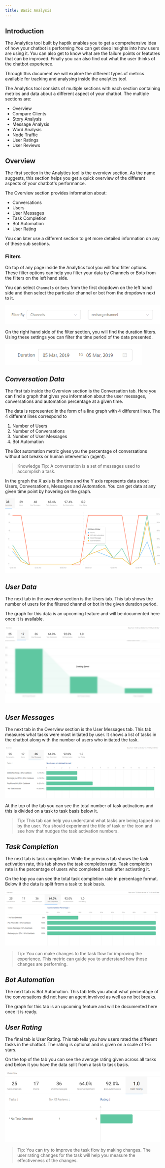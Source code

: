 ```yaml
---
title: Basic Analysis
---
```


## Introduction
The Analytics tool built by haptik enables you to get a comprehensive idea of how your chatbot is performing.You can get deep insights into how users are using it. You can also get to know what are the failure points or featutres that can be improved. Finally you can also find out what the user thinks of the chatbot experience.

Through this document we will explore the different types of metrics available for tracking and analysing inside the analytics tool.

The Analytics tool consists of multiple sections with each section containing metrics and data about a different aspect of your chatbot. The multiple sections are:

* Overview
* Compare Clients
* Story Analysis
* Message Analysis
* Word Analysis
* Node Traffic
* User Ratings
* User Reviews

## Overview
The first section in the Analytics tool is the overview section. As the name suggests, this section helps you get a quick overview of the different aspects of your chatbot's performance. 

The Overview section provides information about:
* Conversations
* Users
* User Messages
* Task Completion
* Bot Automation
* User Rating

You can later use a different section to get more detailed information on any of these sub sections.

### Filters
On top of any page inside the Analytics tool you will find filter options. These filter options can help you filter your data by Channels or Bots from the filters on the left hand side. 

You can select `Channels` or `Bots` from the first dropdown on the left hand side and then select the particular channel or bot from the dropdown next to it.

![Filter Channels Bots](assets/basic-filter-channels-bots.png)

On the right hand side of the filter section, you will find the duration filters. Using these settings you can filter the time period of the data presented.

![Filter Duration](assets/basic-filter-duration.png)

## ***Conversation Data***
The first tab inside the Overview section is the Conversation tab. Here you can find a graph that gives you information about the user messages, conversations and automation percentage at a given time.

The data is represented in the form of a line graph with 4 different lines. The 4 different lines correspond to 
1) Number of Users
2) Number of Conversations
3) Number of User Messages
4) Bot Automation

The Bot automation metric gives you the percentage of conversations without bot breaks or human intervention (agent). 

> Knowledge Tip: A conversation is a set of messages used to accomplish a task.

In the graph the X axis is the time and the Y axis represents data about Users, Conversations, Messages and Automation. You can get data at any given time point by hovering on the graph.

![Overview Conversations](assets/basic-overview-conversation.png)

## ***User Data***
The next tab in the overview section is the Users tab. This tab shows the number of users for the filtered channel or bot in the given duration period.

The graph for this data is an upcoming feature and will be documented here once it is available.

![Overview Users](assets/basic-overview-users.png)

## ***User Messages***
The next tab in the Overview section is the User Messages tab. This tab measures what tasks were most initiated by user. It shows a list of tasks in the chatbot along with the number of users who initiated the task.

![Overview User Message](assets/basic-overview-user-messages.png)

At the top of the tab you can see the total number of task activations and this is divided on a task to task basis below it.

> Tip: This tab can help you understand what tasks are being tapped on by the user. You should experiment the title of task or the icon and see how that nudges the task activation numbers.

## ***Task Completion***
The next tab is task completion. While the previous tab shows the task activation rate, this tab shows the task completion rate. Task completion rate is the percentage of users who completed a task after activating it.

On the top you can see the total task completion rate in percentage format. Below it the data is split from a task to task basis.

![Overview Task Completion](assets/basic-overview-task-completion.png)

>Tip: You can make changes to the task flow for improving the experience. This metric can guide you to understand how those changes are performing.

## ***Bot Automation***
The next tab is Bot Automation. This tab tells you about what percentage of the conversations did not have an agent involved as well as no bot breaks. 

The graph for this tab is an upcoming feature and will be documented here once it is ready.

## ***User Rating***
The final tab is User Rating. This tab tells you how users rated the different tasks in the chatbot. The rating is optional and is given on a scale of 1-5 stars.

On the top of the tab you can see the average rating given across all tasks and below it you have the data split from a task to task basis.

![Overview User Rating](assets/basic-overview-user-rating.png)

> Tip: You can try to improve the task flow by making changes. The user rating changes for the task will help you measure the effectiveness of the changes.
